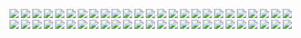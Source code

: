 [![](RacingWest1928.png)](https://github.com/ivop/rc-archive/raw/master/R/RacingWest1928.xex)
[![](RailwayStation.png)](https://github.com/ivop/rc-archive/raw/master/R/RailwayStation.xex)
[![](RainbowLake.png)](https://github.com/ivop/rc-archive/raw/master/R/RainbowLake.xex)
[![](RainbowReefNTSC.png)](https://github.com/ivop/rc-archive/raw/master/R/RainbowReefNTSC.xex)
[![](RainbowReef.png)](https://github.com/ivop/rc-archive/raw/master/R/RainbowReef.xex)
[![](RainforestCreek.png)](https://github.com/ivop/rc-archive/raw/master/R/RainforestCreek.xex)
[![](Rakotzbrucke.png)](https://github.com/ivop/rc-archive/raw/master/R/Rakotzbrucke.xex)
[![](Rayman.png)](https://github.com/ivop/rc-archive/raw/master/R/Rayman.xex)
[![](Reavership.png)](https://github.com/ivop/rc-archive/raw/master/R/Reavership.xex)
[![](Recognizers.png)](https://github.com/ivop/rc-archive/raw/master/R/Recognizers.xex)
[![](RedConvertible.png)](https://github.com/ivop/rc-archive/raw/master/R/RedConvertible.xex)
[![](redfoxpup3.png)](https://github.com/ivop/rc-archive/raw/master/R/redfoxpup3.xex)
[![](redheadelfedit2smincomplete5.png)](https://github.com/ivop/rc-archive/raw/master/R/redheadelfedit2smincomplete5.xex)
[![](RedRecognizer.png)](https://github.com/ivop/rc-archive/raw/master/R/RedRecognizer.xex)
[![](ReefsEnd.png)](https://github.com/ivop/rc-archive/raw/master/R/ReefsEnd.xex)
[![](RelativityOfGravity.png)](https://github.com/ivop/rc-archive/raw/master/R/RelativityOfGravity.xex)
[![](RequiemforMethuselah.png)](https://github.com/ivop/rc-archive/raw/master/R/RequiemforMethuselah.xex)
[![](ReturningFire.png)](https://github.com/ivop/rc-archive/raw/master/R/ReturningFire.xex)
[![](Rhaegal.png)](https://github.com/ivop/rc-archive/raw/master/R/Rhaegal.xex)
[![](RicciFace.png)](https://github.com/ivop/rc-archive/raw/master/R/RicciFace.xex)
[![](rickscarsm1_05_fixed.png)](https://github.com/ivop/rc-archive/raw/master/R/rickscarsm1_05_fixed.xex)
[![](RidingShotgun.png)](https://github.com/ivop/rc-archive/raw/master/R/RidingShotgun.xex)
[![](RifleCreekDocks.png)](https://github.com/ivop/rc-archive/raw/master/R/RifleCreekDocks.xex)
[![](ring.png)](https://github.com/ivop/rc-archive/raw/master/R/ring.xex)
[![](RiverGotGun.png)](https://github.com/ivop/rc-archive/raw/master/R/RiverGotGun.xex)
[![](rl_face.png)](https://github.com/ivop/rc-archive/raw/master/R/rl_face.xex)
[![](RoadRunnerConcept.png)](https://github.com/ivop/rc-archive/raw/master/R/RoadRunnerConcept.xex)
[![](RobbieBurns.png)](https://github.com/ivop/rc-archive/raw/master/R/RobbieBurns.xex)
[![](Robbie.png)](https://github.com/ivop/rc-archive/raw/master/R/Robbie.xex)
[![](Robby-StarryNight.png)](https://github.com/ivop/rc-archive/raw/master/R/Robby-StarryNight.xex)
[![](Robo1.png)](https://github.com/ivop/rc-archive/raw/master/R/Robo1.xex)
[![](robots.png)](https://github.com/ivop/rc-archive/raw/master/R/robots.xex)
[![](RomanRuins.png)](https://github.com/ivop/rc-archive/raw/master/R/RomanRuins.xex)
[![](RomeDe96.png)](https://github.com/ivop/rc-archive/raw/master/R/RomeDe96.xex)
[![](RoosterOnTractorZ1.png)](https://github.com/ivop/rc-archive/raw/master/R/RoosterOnTractorZ1.xex)
[![](RoosterOnTractorZ2.png)](https://github.com/ivop/rc-archive/raw/master/R/RoosterOnTractorZ2.xex)
[![](Roundbarn.png)](https://github.com/ivop/rc-archive/raw/master/R/Roundbarn.xex)
[![](RoyalCruiser.png)](https://github.com/ivop/rc-archive/raw/master/R/RoyalCruiser.xex)
[![](rp_ttf.png)](https://github.com/ivop/rc-archive/raw/master/R/rp_ttf.xex)
[![](rra_disney_balloons.png)](https://github.com/ivop/rc-archive/raw/master/R/rra_disney_balloons.xex)
[![](rtrogirl.png)](https://github.com/ivop/rc-archive/raw/master/R/rtrogirl.xex)
[![](R-Type-03B.png)](https://github.com/ivop/rc-archive/raw/master/R/R-Type-03B.xex)
[![](R-Type3-SNES-01.png)](https://github.com/ivop/rc-archive/raw/master/R/R-Type3-SNES-01.xex)
[![](R-type3-SNES-03C.png)](https://github.com/ivop/rc-archive/raw/master/R/R-type3-SNES-03C.xex)
[![](rtype-game.png)](https://github.com/ivop/rc-archive/raw/master/R/rtype-game.xex)
[![](R-Type-game.png)](https://github.com/ivop/rc-archive/raw/master/R/R-Type-game.xex)
[![](RubyDragon.png)](https://github.com/ivop/rc-archive/raw/master/R/RubyDragon.xex)
[![](RunningPuppy.png)](https://github.com/ivop/rc-archive/raw/master/R/RunningPuppy.xex)
[![](RuralHome.png)](https://github.com/ivop/rc-archive/raw/master/R/RuralHome.xex)
[![](RushSignals.png)](https://github.com/ivop/rc-archive/raw/master/R/RushSignals.xex)
